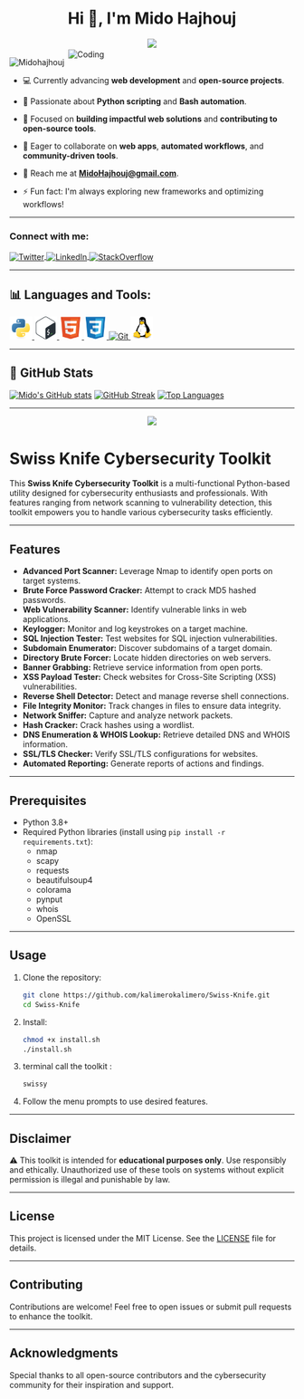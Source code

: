 <h1 align="center">Hi 👋, I'm Mido Hajhouj</h1>
<div align="center">
  <a href="https://github.com/Rez4-3yz/readme-typing-svg">
    <img src="https://readme-typing-svg.herokuapp.com?lines=🌟Web+Developer+Extraordinaire🌟;🐍Python+Bash+Script+Enthusiast🐍;✨Open+Source+Tool+Contributor✨&center=true&width=500&height=50">
  </a>
</div>

<img align="right" alt="Coding" width="400" src="https://github.com/Midohajhouj/Midohajhouj/blob/resources/media/programmer_animation.gif">

<p align="left"> <img src="https://komarev.com/ghpvc/?username=Midohajhouj&label=Profile%20views&color=0e75b6&style=flat" alt="Midohajhouj" /> </p>

- 💻 Currently advancing **web development** and **open-source projects**.

- 🐍 Passionate about **Python scripting** and **Bash automation**.

- 🌟 Focused on **building impactful web solutions** and **contributing to open-source tools**.

- 🤝 Eager to collaborate on **web apps**, **automated workflows**, and **community-driven tools**.

- 📧 Reach me at **MidoHajhouj@gmail.com**.

- ⚡ Fun fact: I'm always exploring new frameworks and optimizing workflows! 

---

<h3 align="left">Connect with me:</h3>
<p align="left">
  <a href="https://twitter.com/YourTwitterHandle" target="_blank">
    <img align="center" src="https://raw.githubusercontent.com/rahuldkjain/github-profile-readme-generator/master/src/images/icons/Social/twitter.svg" alt="Twitter" height="30" width="40" />
  </a>
  <a href="https://linkedin.com/in/Midohajhouj" target="_blank">
    <img align="center" src="https://raw.githubusercontent.com/rahuldkjain/github-profile-readme-generator/master/src/images/icons/Social/linked-in-alt.svg" alt="LinkedIn" height="30" width="40" />
  </a>
  <a href="https://stackoverflow.com/users/YourStackOverflowID" target="_blank">
    <img align="center" src="https://raw.githubusercontent.com/rahuldkjain/github-profile-readme-generator/master/src/images/icons/Social/stack-overflow.svg" alt="StackOverflow" height="30" width="40" />
  </a>
</p>

---

<h2>📊 Languages and Tools:</h2>
<p align="left">
  <a href="https://www.python.org" target="_blank" rel="noreferrer">
    <img src="https://raw.githubusercontent.com/devicons/devicon/master/icons/python/python-original.svg" alt="Python" width="40" height="40" />
  </a>
  <a href="https://www.gnu.org/software/bash/" target="_blank" rel="noreferrer">
    <img src="https://raw.githubusercontent.com/devicons/devicon/master/icons/bash/bash-original.svg" alt="Bash" width="40" height="40" />
  </a>
  <a href="https://developer.mozilla.org/en-US/docs/Web/HTML" target="_blank" rel="noreferrer">
    <img src="https://raw.githubusercontent.com/devicons/devicon/master/icons/html5/html5-original.svg" alt="HTML" width="40" height="40" />
  </a>
  <a href="https://developer.mozilla.org/en-US/docs/Web/CSS" target="_blank" rel="noreferrer">
    <img src="https://raw.githubusercontent.com/devicons/devicon/master/icons/css3/css3-original.svg" alt="CSS" width="40" height="40" />
  </a>
  <a href="https://git-scm.com/" target="_blank" rel="noreferrer">
    <img src="https://www.vectorlogo.zone/logos/git-scm/git-scm-icon.svg" alt="Git" width="40" height="40" />
  </a>
  <a href="https://www.linux.org/" target="_blank" rel="noreferrer">
    <img src="https://raw.githubusercontent.com/devicons/devicon/master/icons/linux/linux-original.svg" alt="Linux" width="40" height="40" />
  </a>
</p>

---

## 🔋 GitHub Stats
[![Mido's GitHub stats](https://github-readme-stats.vercel.app/api?username=Midohajhouj&show_icons=true&theme=radical)](https://github.com/Midohajhouj)
[![GitHub Streak](https://streak-stats.demolab.com/?user=Midohajhouj&theme=radical)](https://github.com/Midohajhouj)
[![Top Languages](https://github-readme-stats.vercel.app/api/top-langs/?username=Midohajhouj&layout=compact&theme=radical)](https://github.com/Midohajhouj)

---

<p align="center">
     <img src="https://capsule-render.vercel.app/api?type=waving&color=gradient&height=100&section=footer"/>
</p>


# Swiss Knife Cybersecurity Toolkit

This **Swiss Knife Cybersecurity Toolkit** is a multi-functional Python-based utility designed for cybersecurity enthusiasts and professionals. With features ranging from network scanning to vulnerability detection, this toolkit empowers you to handle various cybersecurity tasks efficiently.

---

## Features

- **Advanced Port Scanner:** Leverage Nmap to identify open ports on target systems.
- **Brute Force Password Cracker:** Attempt to crack MD5 hashed passwords.
- **Web Vulnerability Scanner:** Identify vulnerable links in web applications.
- **Keylogger:** Monitor and log keystrokes on a target machine.
- **SQL Injection Tester:** Test websites for SQL injection vulnerabilities.
- **Subdomain Enumerator:** Discover subdomains of a target domain.
- **Directory Brute Forcer:** Locate hidden directories on web servers.
- **Banner Grabbing:** Retrieve service information from open ports.
- **XSS Payload Tester:** Check websites for Cross-Site Scripting (XSS) vulnerabilities.
- **Reverse Shell Detector:** Detect and manage reverse shell connections.
- **File Integrity Monitor:** Track changes in files to ensure data integrity.
- **Network Sniffer:** Capture and analyze network packets.
- **Hash Cracker:** Crack hashes using a wordlist.
- **DNS Enumeration & WHOIS Lookup:** Retrieve detailed DNS and WHOIS information.
- **SSL/TLS Checker:** Verify SSL/TLS configurations for websites.
- **Automated Reporting:** Generate reports of actions and findings.

---

## Prerequisites

- Python 3.8+
- Required Python libraries (install using `pip install -r requirements.txt`):
  - nmap
  - scapy
  - requests
  - beautifulsoup4
  - colorama
  - pynput
  - whois
  - OpenSSL

---

## Usage

1. Clone the repository:

   ```bash
   git clone https://github.com/kalimerokalimero/Swiss-Knife.git
   cd Swiss-Knife
   ```

2. Install:

   ```bash
   chmod +x install.sh
   ./install.sh
   ```

3. terminal call the toolkit :

   ```bash
   swissy
   ```

4. Follow the menu prompts to use desired features.

---

## Disclaimer

⚠️ This toolkit is intended for **educational purposes only**. Use responsibly and ethically. Unauthorized use of these tools on systems without explicit permission is illegal and punishable by law.

---

## License

This project is licensed under the MIT License. See the [LICENSE](LICENSE) file for details.

---

## Contributing

Contributions are welcome! Feel free to open issues or submit pull requests to enhance the toolkit.

---

## Acknowledgments

Special thanks to all open-source contributors and the cybersecurity community for their inspiration and support.
